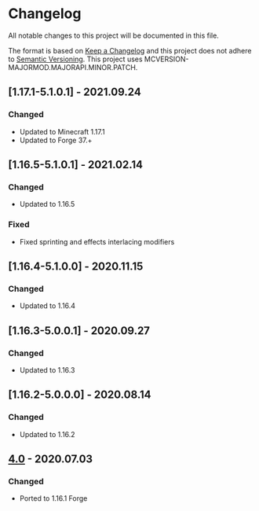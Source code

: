 # Changelog
All notable changes to this project will be documented in this file.

The format is based on [Keep a Changelog](http://keepachangelog.com/en/1.0.0/) and this project does not adhere to [Semantic Versioning](http://semver.org/spec/v2.0.0.html).
This project uses MCVERSION-MAJORMOD.MAJORAPI.MINOR.PATCH.

## [1.17.1-5.1.0.1] - 2021.09.24
### Changed
- Updated to Minecraft 1.17.1
- Updated to Forge 37.+

## [1.16.5-5.1.0.1] - 2021.02.14
### Changed
- Updated to 1.16.5
### Fixed
- Fixed sprinting and effects interlacing modifiers

## [1.16.4-5.1.0.0] - 2020.11.15
### Changed
- Updated to 1.16.4

## [1.16.3-5.0.0.1] - 2020.09.27
### Changed
- Updated to 1.16.3

## [1.16.2-5.0.0.0] - 2020.08.14
### Changed
- Updated to 1.16.2

## [4.0](https://github.com/TheIllusiveC4/CustomFoV/compare/1.15.x...master) - 2020.07.03
### Changed
- Ported to 1.16.1 Forge

